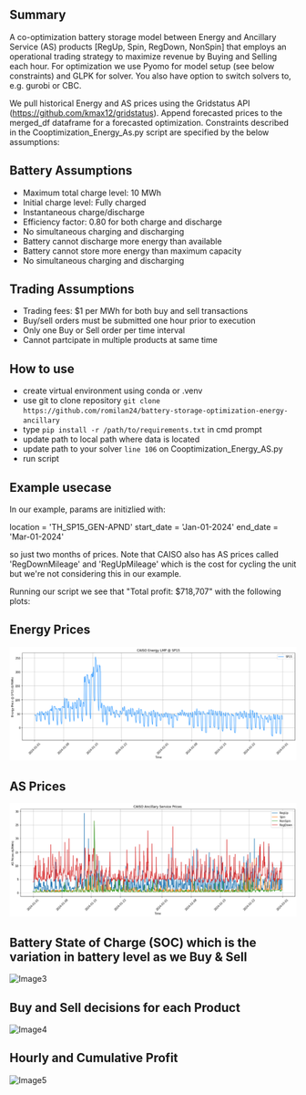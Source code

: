 ## Summary
A co-optimization battery storage model between Energy and Ancillary Service (AS) products [RegUp, Spin, RegDown, NonSpin] that employs an operational trading strategy to maximize revenue by Buying and Selling each hour.  For optimization we use Pyomo for model setup (see below constraints) and GLPK for solver.  You also have option to switch solvers to, e.g. gurobi or CBC.

We pull historical Energy and AS prices using the Gridstatus API (https://github.com/kmax12/gridstatus).  Append forecasted prices to the merged_df dataframe for a forecasted optimization.  Constraints described in the Cooptimization_Energy_As.py script are specified by the below assumptions:

## Battery Assumptions

- Maximum total charge level: 10 MWh
- Initial charge level: Fully charged
- Instantaneous charge/discharge
- Efficiency factor: 0.80 for both charge and discharge
- No simultaneous charging and discharging
- Battery cannot discharge more energy than available
- Battery cannot store more energy than maximum capacity
- No simultaneous charging and discharging

## Trading Assumptions

- Trading fees: $1 per MWh for both buy and sell transactions
- Buy/sell orders must be submitted one hour prior to execution
- Only one Buy or Sell order per time interval
- Cannot partcipate in multiple products at same time

## How to use
- create virtual environment using conda or .venv
- use git to clone repository `git clone https://github.com/romilan24/battery-storage-optimization-energy-ancillary`
- type `pip install -r /path/to/requirements.txt` in cmd prompt
- update path to local path where data is located
- update path to your solver `line 106` on Cooptimization_Energy_AS.py
- run script

## Example usecase
In our example, params are initizlied with: 

location = 'TH_SP15_GEN-APND'
start_date = 'Jan-01-2024'
end_date = 'Mar-01-2024' 

so just two months of prices.  Note that CAISO also has AS prices called 'RegDownMileage' and 'RegUpMileage' which is the cost for cycling the unit but we're not considering this in our example.

Running our script we see that "Total profit: $718,707" with the following plots:

## Energy Prices
![Image1](https://github.com/romilan24/battery-storage-optimization-energy-ancillary/blob/main/img/energy.png)

## AS Prices
![Image2](https://github.com/romilan24/battery-storage-optimization-energy-ancillary/blob/main/img/as.png)

## Battery State of Charge (SOC) which is the variation in battery level as we Buy & Sell
![Image3](https://github.com/romilan24/energy-ancillary-optimization/blob/main/img/batter_soc.png)

## Buy and Sell decisions for each Product
![Image4](https://github.com/romilan24/energy-ancillary-optimization/blob/main/img/Buy_Sell_per_Product.png)

## Hourly and Cumulative Profit
![Image5](https://github.com/romilan24/energy-ancillary-optimization/blob/main/img/hourly_Cum_Profit.png)
